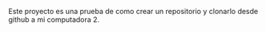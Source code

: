 Este proyecto es una prueba de como crear un repositorio y clonarlo desde github a mi computadora 2.
